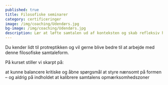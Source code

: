 ```yaml
---
published: true
title: Filosofiske seminarer
category: certificeringer
image: /img/coaching/Udendørs.jpg
bg-image: /img/coaching/Udendørs.jpg
description: Lær at løfte samtalen ud af konteksten og skab refleksiv handlekraft. Bliv mere effektiv i din kommunikation og lær at stil kritiske og åbne spørgsmål.
---
```


Du kender lidt til protreptikken og vil gerne blive bedre til at arbejde med denne filosofiske samtaleform.

På kurset stiller vi skarpt på:

at kunne balancere kritiske og åbne spørgsmål
at styre nænsomt på formen – og aldrig på indholdet
at kalibrere samtalens opmærksomhedszoner